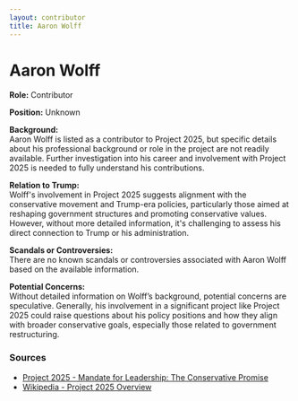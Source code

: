 ```yaml
---
layout: contributor
title: Aaron Wolff
---
```


# Aaron Wolff

**Role:** Contributor

**Position:** Unknown

**Background:**  
Aaron Wolff is listed as a contributor to Project 2025, but specific details about his professional background or role in the project are not readily available. Further investigation into his career and involvement with Project 2025 is needed to fully understand his contributions.

**Relation to Trump:**  
Wolff's involvement in Project 2025 suggests alignment with the conservative movement and Trump-era policies, particularly those aimed at reshaping government structures and promoting conservative values. However, without more detailed information, it's challenging to assess his direct connection to Trump or his administration.

**Scandals or Controversies:**  
There are no known scandals or controversies associated with Aaron Wolff based on the available information.

**Potential Concerns:**  
Without detailed information on Wolff’s background, potential concerns are speculative. Generally, his involvement in a significant project like Project 2025 could raise questions about his policy positions and how they align with broader conservative goals, especially those related to government restructuring.

### Sources
- [Project 2025 - Mandate for Leadership: The Conservative Promise](https://www.project2025.org)
- [Wikipedia - Project 2025 Overview](https://en.wikipedia.org/wiki/Project_2025)
